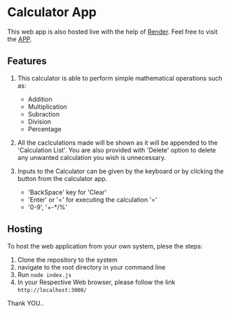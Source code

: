 # Calculator App

This web app is also hosted live with the help of [Render](https://render.com/).
Feel free to visit the [APP](https://calculator-app-2ojp.onrender.com).

## Features

1. This calculator is able to perform simple mathematical operations such as:
    - Addition
    - Multiplication
    - Subraction
    - Division
    - Percentage

2. All the caclculations made will be shown as it will be appended to the 'Calculation List'. You are also provided with 'Delete' option to delete any unwanted calculation you wish is unnecessary.

3. Inputs to the Calculator can be given by the keyboard or by clicking the button from the calculator app.
    - 'BackSpace' key for 'Clear'
    - 'Enter' or '=' for executing the calculation '='
    - '0-9', '+-*/%'

## Hosting

To host the web application from your own system, plese the steps:

1. Clone the repository to the system
2. navigate to the root directory in your command line
3. Run `node index.js` 
4. In your Respective Web browser, please follow the link `http://localhost:3000/`

Thank YOU..
 
